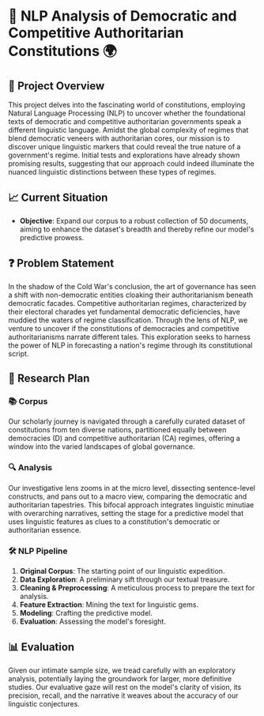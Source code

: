 # 📜 NLP Analysis of Democratic and Competitive Authoritarian Constitutions 🌍

## 🎯 Project Overview
This project delves into the fascinating world of constitutions, employing Natural Language Processing (NLP) to uncover whether the foundational texts of democratic and competitive authoritarian governments speak a different linguistic language. Amidst the global complexity of regimes that blend democratic veneers with authoritarian cores, our mission is to discover unique linguistic markers that could reveal the true nature of a government's regime. Initial tests and explorations have already shown promising results, suggesting that our approach could indeed illuminate the nuanced linguistic distinctions between these types of regimes.

## 📈 Current Situation
- **Objective**: Expand our corpus to a robust collection of 50 documents, aiming to enhance the dataset's breadth and thereby refine our model's predictive prowess.

## ❓ Problem Statement
In the shadow of the Cold War's conclusion, the art of governance has seen a shift with non-democratic entities cloaking their authoritarianism beneath democratic facades. Competitive authoritarian regimes, characterized by their electoral charades yet fundamental democratic deficiencies, have muddied the waters of regime classification. Through the lens of NLP, we venture to uncover if the constitutions of democracies and competitive authoritarianisms narrate different tales. This exploration seeks to harness the power of NLP in forecasting a nation's regime through its constitutional script.

## 🚀 Research Plan

### 📚 Corpus
Our scholarly journey is navigated through a carefully curated dataset of constitutions from ten diverse nations, partitioned equally between democracies (D) and competitive authoritarian (CA) regimes, offering a window into the varied landscapes of global governance.

### 🔍 Analysis
Our investigative lens zooms in at the micro level, dissecting sentence-level constructs, and pans out to a macro view, comparing the democratic and authoritarian tapestries. This bifocal approach integrates linguistic minutiae with overarching narratives, setting the stage for a predictive model that uses linguistic features as clues to a constitution's democratic or authoritarian essence.

### 🛠 NLP Pipeline
1. **Original Corpus**: The starting point of our linguistic expedition.
2. **Data Exploration**: A preliminary sift through our textual treasure.
3. **Cleaning & Preprocessing**: A meticulous process to prepare the text for analysis.
4. **Feature Extraction**: Mining the text for linguistic gems.
5. **Modeling**: Crafting the predictive model.
6. **Evaluation**: Assessing the model's foresight.

## 📊 Evaluation
Given our intimate sample size, we tread carefully with an exploratory analysis, potentially laying the groundwork for larger, more definitive studies. Our evaluative gaze will rest on the model's clarity of vision, its precision, recall, and the narrative it weaves about the accuracy of our linguistic conjectures.
